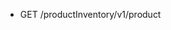 <!--
    ATTENTION: This file was generated via gradle!
               Do NOT manually edit this file! Any such changes will be overwritten!
-->

* GET /productInventory/v1/product
